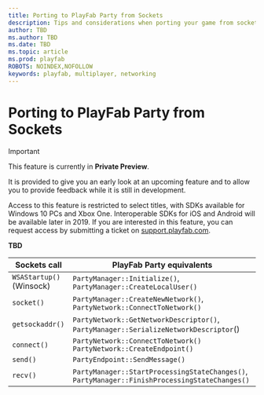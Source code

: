 ```yaml
---
title: Porting to PlayFab Party from Sockets
description: Tips and considerations when porting your game from sockets to the PlayFab Party real-time chat and data communication API.
author: TBD
ms.author: TBD
ms.date: TBD
ms.topic: article
ms.prod: playfab
ROBOTS: NOINDEX,NOFOLLOW
keywords: playfab, multiplayer, networking
---
```

# Porting to PlayFab Party from Sockets

> [!IMPORTANT]
> This feature is currently in **Private Preview**.
>
> It is provided to give you an early look at an upcoming feature and to allow you to provide feedback while it is still in development.
>
> Access to this feature is restricted to select titles, with SDKs available for Windows 10 PCs and Xbox One. Interoperable SDKs for iOS and Android will be available later in 2019. If you are interested in this feature, you can request access by submitting a ticket on [support.playfab.com](https://support.playfab.com/hc/en-us/requests/new).

**TBD**


|Sockets call             |PlayFab Party equivalents                                                                                 |
|-------------------------|----------------------------------------------------------------------------------------------------------|
|`WSAStartup()` (Winsock)|`PartyManager::Initialize()`, `PartyManager::CreateLocalUser()`                                 |
|`socket()`              |`PartyManager::CreateNewNetwork()`, `PartyNetwork::ConnectToNetwork()`                          |
|`getsockaddr()`        |`PartyNetwork::GetNetworkDescriptor()`, `PartyManager::SerializeNetworkDescriptor`()          |
|`connect()`             |`PartyNetwork::ConnectToNetwork()` `PartyNetwork::CreateEndpoint()`                             |
|`send()`                |`PartyEndpoint::SendMessage()`                                                                        |
|`recv()`                |`PartyManager::StartProcessingStateChanges()`, `PartyManager::FinishProcessingStateChanges()`|

